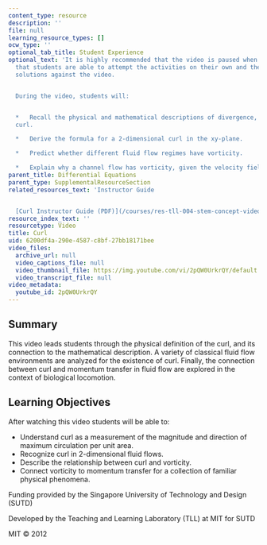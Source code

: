 ```yaml
---
content_type: resource
description: ''
file: null
learning_resource_types: []
ocw_type: ''
optional_tab_title: Student Experience
optional_text: 'It is highly recommended that the video is paused when prompted so
  that students are able to attempt the activities on their own and then check their
  solutions against the video.


  During the video, students will:


  *   Recall the physical and mathematical descriptions of divergence, gradient, and
  curl.

  *   Derive the formula for a 2-dimensional curl in the xy-plane.

  *   Predict whether different fluid flow regimes have vorticity.

  *   Explain why a channel flow has vorticity, given the velocity field.'
parent_title: Differential Equations
parent_type: SupplementalResourceSection
related_resources_text: 'Instructor Guide


  [Curl Instructor Guide (PDF)](/courses/res-tll-004-stem-concept-videos-fall-2013/resources/mitres_tll-004f13_curl_ig)'
resource_index_text: ''
resourcetype: Video
title: Curl
uid: 6200df4a-290e-4587-c8bf-27bb18171bee
video_files:
  archive_url: null
  video_captions_file: null
  video_thumbnail_file: https://img.youtube.com/vi/2pQW0UrkrQY/default.jpg
  video_transcript_file: null
video_metadata:
  youtube_id: 2pQW0UrkrQY
---
```


Summary
-------

This video leads students through the physical definition of the curl, and its connection to the mathematical description. A variety of classical fluid flow environments are analyzed for the existence of curl. Finally, the connection between curl and momentum transfer in fluid flow are explored in the context of biological locomotion.

Learning Objectives
-------------------

After watching this video students will be able to:

*   Understand curl as a measurement of the magnitude and direction of maximum circulation per unit area.
*   Recognize curl in 2-dimensional fluid flows.
*   Describe the relationship between curl and vorticity.
*   Connect vorticity to momentum transfer for a collection of familiar physical phenomena.

Funding provided by the Singapore University of Technology and Design (SUTD)

Developed by the Teaching and Learning Laboratory (TLL) at MIT for SUTD

MIT © 2012